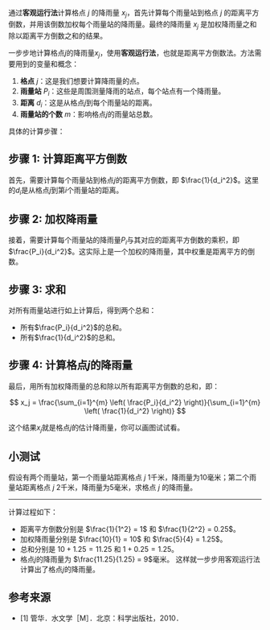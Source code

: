 通过**客观运行法**计算格点 $j$ 的降雨量 $x_j$，首先计算每个雨量站到格点 $j$ 的距离平方倒数，并用该倒数加权每个雨量站的降雨量。最终的降雨量 $x_j$ 是加权降雨量之和除以距离平方倒数之和的结果。

一步步地计算格点$j$的降雨量$x_j$，使用**客观运行法**，也就是距离平方倒数法。方法需要用到的变量和概念：

1. **格点** $j$：这是我们想要计算降雨量的点。
2. **雨量站** $P_i$：这些是周围测量降雨的站点，每个站点有一个降雨量。
3. **距离** $d_i$：这是从格点$j$到每个雨量站的距离。
4. **雨量站的个数** $m$：影响格点$j$的雨量站总数。

具体的计算步骤：

## 步骤 1: 计算距离平方倒数
首先，需要计算每个雨量站到格点$j$的距离平方倒数，即 $\frac{1}{d_i^2}$。这里的$d_i$是从格点$j$到第$i$个雨量站的距离。

## 步骤 2: 加权降雨量
接着，需要计算每个雨量站的降雨量$P_i$与其对应的距离平方倒数的乘积，即 $\frac{P_i}{d_i^2}$。这实际上是一个加权的降雨量，其中权重是距离平方的倒数。

## 步骤 3: 求和
对所有雨量站进行如上计算后，得到两个总和：

- 所有$\frac{P_i}{d_i^2}$的总和。
- 所有$\frac{1}{d_i^2}$的总和。

## 步骤 4: 计算格点$j$的降雨量
最后，用所有加权降雨量的总和除以所有距离平方倒数的总和，即：

$$
x_j = \frac{\sum_{i=1}^{m} \left( \frac{P_i}{d_i^2} \right)}{\sum_{i=1}^{m} \left( \frac{1}{d_i^2} \right)} 
$$

这个结果$x_j$就是格点$j$的估计降雨量，你可以画图试试看。

## 小测试
假设有两个雨量站，第一个雨量站距离格点 $j$ 1千米，降雨量为10毫米；第二个雨量站距离格点 $j$ 2千米，降雨量为5毫米，求格点 $j$ 的降雨量。

---

计算过程如下：
- 距离平方倒数分别是 $\frac{1}{1^2} = 1$ 和 $\frac{1}{2^2} = 0.25$。
- 加权降雨量分别是 $\frac{10}{1} = 10$ 和 $\frac{5}{4} = 1.25$。
- 总和分别是 $10 + 1.25 = 11.25$ 和 $1 + 0.25 = 1.25$。
- 格点$j$的降雨量为 $\frac{11.25}{1.25} = 9$毫米。
这样就一步步用客观运行法计算出了格点$j$的降雨量。

## 参考来源
* [1] 管华．水文学［M］．北京：科学出版社，2010．